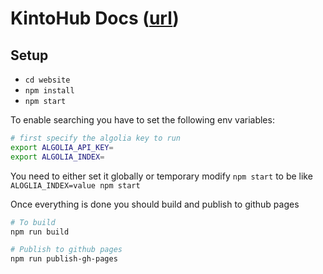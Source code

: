 # KintoHub Docs ([url](https://docs.kintohub.com))

## Setup

- `cd website`
- `npm install`
- `npm start`


To enable searching you have to set the following env variables:

```bash
# first specify the algolia key to run
export ALGOLIA_API_KEY=
export ALGOLIA_INDEX=
```

You need to either set it globally or temporary modify `npm start` to be like `ALOGLIA_INDEX=value npm start`

Once everything is done you should build and publish to github pages

```bash
# To build
npm run build

# Publish to github pages
npm run publish-gh-pages
```
